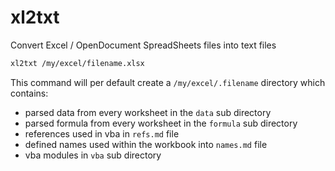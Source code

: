 # xl2txt

Convert Excel / OpenDocument SpreadSheets files into text files

```sh
xl2txt /my/excel/filename.xlsx
```

This command will per default create a `/my/excel/.filename` directory which contains:
- parsed data from every worksheet in the `data` sub directory
- parsed formula from every worksheet in the `formula` sub directory
- references used in vba in `refs.md` file
- defined names used within the workbook into `names.md` file
- vba modules in `vba` sub directory
